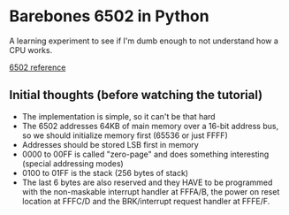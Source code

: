 # Barebones 6502 in Python

A learning experiment to see if I'm dumb enough to not understand how a CPU works.

[6502 reference](https://cx16.dk/6502/architecture.html)

## Initial thoughts (before watching the tutorial)

- The implementation is simple, so it can't be that hard
- The 6502 addresses 64KB of main memory over a 16-bit address bus, so we should initialize memory first (65536 or just FFFF)
- Addresses should be stored LSB first in memory
- 0000 to 00FF is called "zero-page" and does something interesting (special addressing modes)
- 0100 to 01FF is the stack (256 bytes of stack)
- The last 6 bytes are also reserved and they HAVE to be programmed with the non-maskable interrupt handler at FFFA/B, the power on reset location at FFFC/D and the BRK/interrupt request handler at FFFE/F.
